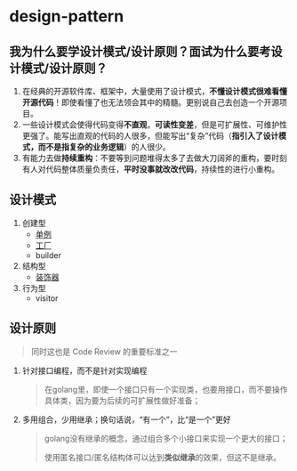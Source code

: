 # design-pattern

## 我为什么要学设计模式/设计原则？面试为什么要考设计模式/设计原则？

1. 在经典的开源软件库、框架中，大量使用了设计模式，**不懂设计模式很难看懂开源代码**！即使看懂了也无法领会其中的精髓。更别说自己去创造一个开源项目。
2. 一些设计模式会使得代码变得**不直观**，**可读性变差**，但是可扩展性、可维护性更强了。能写出直观的代码的人很多，但能写出“复杂”代码（**指引入了设计模式，而不是指复杂的业务逻辑**）的人很少。
3. 有能力去做**持续重构**：不要等到问题堆得太多了去做大刀阔斧的重构，要时刻有人对代码整体质量负责任，**平时没事就改改代码**，持续性的进行小重构。

## 设计模式

1. 创建型
   * [单例](./golang/singleton/README.md)
   * [工厂](./golang/factory/README.md)
   * builder
2. 结构型
   * [装饰器](./golang/decorator/README.md)
3. 行为型
   * visitor

## 设计原则
> 同时这也是 Code Review 的重要标准之一

1. 针对接口编程，而不是针对实现编程
   > 在golang里，即使一个接口只有一个实现类，也要用接口，而不要操作具体类，因为要为后续的可扩展性做好准备；
2. 多用组合，少用继承；换句话说，“有一个”，比“是一个”更好
   > golang没有继承的概念，通过组合多个小接口来实现一个更大的接口；
   >
   >使用匿名接口/匿名结构体可以达到**类似继承**的效果，但这不是继承。
